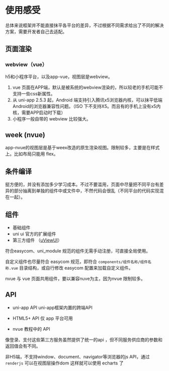 # 使用感受

总体来说框架并不能直接抹平各平台的差异，不过根据不同需求给出了不同的解决方案，需要开发者自己去适配。

## 页面渲染

### webview（vue）

h5和小程序平台，以及app-vue，视图层是webview。

1.   vue 页面在APP端，默认是被系统的webview渲染的，所以较老的手机可能不支持一些css新属性。
2.   从 uni-app 2.5.3 起，Android 端支持引入腾讯x5浏览器内核，可以抹平低端Android的浏览器兼容性问题。（ISO 下不支持X5。而且有的手机上没有x5内核，需要APP启动时下载）
3.   小程序一般自带的 webview 比较强大。

## week (nvue)

app-nvue的视图层是基于weex改造的原生渲染视图。限制较多，主要是在样式上。比如布局只能用 flex。

## 条件编译

挺方便的，并没有添加多少学习成本。不过不要滥用，页面中尽量把不同平台有差异的部分抽离到单独的组件中或文件中，不然代码会很乱（不同平台的代码实现混在一起）。



## 组件

-   基础组件
-   uni ui 官方的扩展组件
-   第三方组件 （[uViewUI](https://ask.dcloud.net.cn/people/uViewUI)）

符合easycom、uni_module 规范的组件无需手动注册，可直接全局使用。

自定义组件也尽量符合 easycom 规范，即符合 `components/组件名称/组件名称.vue` 目录结构，或自行修改 easycom 配置来加载自定义组件。

nvue 与 vue 页面共用组件，要以兼容nuve为主，因为nvue 限制较多。



## API

-   uni-app API uni-app框架内置的跨端API
-   HTML5+ API  仅 app 平台可用

-   nvue 教程中的 API

像登录、支付这些第三方服务虽然提供了统一的api ，但不同服务供应商的参数和返回值会有不同。

非H5端，不支持window、document、navigator等浏览器的js API，通过 `renderjs` 可以在视图层操作dom 这样就可以使用 echarts 了